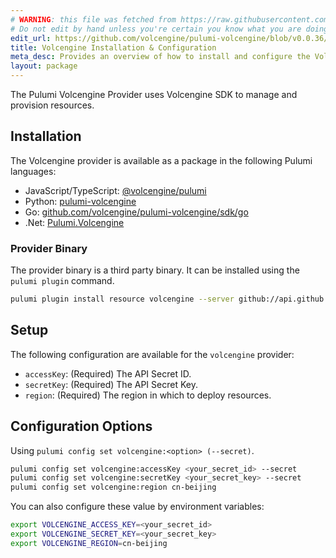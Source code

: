 ```yaml
---
# WARNING: this file was fetched from https://raw.githubusercontent.com/volcengine/pulumi-volcengine/v0.0.36/docs/installation-configuration.md
# Do not edit by hand unless you're certain you know what you are doing!
edit_url: https://github.com/volcengine/pulumi-volcengine/blob/v0.0.36/docs/installation-configuration.md
title: Volcengine Installation & Configuration
meta_desc: Provides an overview of how to install and configure the Volcengine Provider
layout: package
---
```


The Pulumi Volcengine Provider uses Volcengine SDK to manage and provision resources.

## Installation

The Volcengine provider is available as a package in the following Pulumi languages:

- JavaScript/TypeScript: [@volcengine/pulumi](https://www.npmjs.com/package/@volcengine/pulumi)
- Python: [pulumi-volcengine](https://pypi.org/project/pulumi-volcengine/)
- Go: [github.com/volcengine/pulumi-volcengine/sdk/go](https://pkg.go.dev/github.com/volcengine/pulumi-volcengine/sdk)
- .Net: [Pulumi.Volcengine](https://www.nuget.org/packages/Pulumi.Volcengine)

### Provider Binary

The provider binary is a third party binary. It can be installed using the `pulumi plugin` command.

```bash
pulumi plugin install resource volcengine --server github://api.github.com/volcengine
```

## Setup

The following configuration are available for the `volcengine` provider:
- `accessKey`: (Required) The API Secret ID.
- `secretKey`: (Required) The API Secret Key.
- `region`: (Required) The region in which to deploy resources.

## Configuration Options

Using `pulumi config set volcengine:<option> (--secret)`.

```bash
pulumi config set volcengine:accessKey <your_secret_id> --secret
pulumi config set volcengine:secretKey <your_secret_key> --secret
pulumi config set volcengine:region cn-beijing
```

You can also configure these value by environment variables:

```bash
export VOLCENGINE_ACCESS_KEY=<your_secret_id>
export VOLCENGINE_SECRET_KEY=<your_secret_key>
export VOLCENGINE_REGION=cn-beijing
```